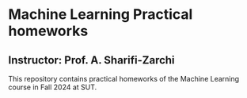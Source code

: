 # Machine Learning Practical homeworks

## Instructor: Prof. A. Sharifi-Zarchi

This repository contains practical homeworks of the Machine Learning course in Fall 2024 at SUT.
